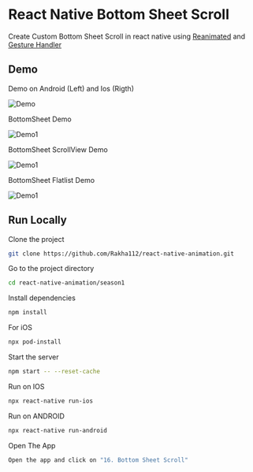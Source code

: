 # React Native Bottom Sheet Scroll

Create Custom Bottom Sheet Scroll in react native using [Reanimated](https://docs.swmansion.com/react-native-reanimated/) and [Gesture Handler](https://docs.swmansion.com/react-native-gesture-handler/docs/)

## Demo

Demo on Android (Left) and Ios (Rigth)

![Demo](https://github.com/Rakha112/react-native-animation/blob/main/season1/src/16-React-Native-Bottom-Sheet-Reanimated-With-Scroll/Demo.gif)

BottomSheet Demo

![Demo1](https://github.com/Rakha112/react-native-animation/blob/main/season1/src/16-React-Native-Bottom-Sheet-Reanimated-With-Scroll/Demo2.gif)

BottomSheet ScrollView Demo

![Demo1](https://github.com/Rakha112/react-native-animation/blob/main/season1/src/16-React-Native-Bottom-Sheet-Reanimated-With-Scroll/Demo3.gif)

BottomSheet Flatlist Demo

![Demo1](https://github.com/Rakha112/react-native-animation/blob/main/season1/src/16-React-Native-Bottom-Sheet-Reanimated-With-Scroll/Demo4.gif)

## Run Locally

Clone the project

```bash
git clone https://github.com/Rakha112/react-native-animation.git
```

Go to the project directory

```bash
cd react-native-animation/season1
```

Install dependencies

```bash
npm install
```

For iOS

```bash
npx pod-install
```

Start the server

```bash
npm start -- --reset-cache
```

Run on IOS

```bash
npx react-native run-ios
```

Run on ANDROID

```bash
npx react-native run-android
```

Open The App

```bash
Open the app and click on "16. Bottom Sheet Scroll"
```
